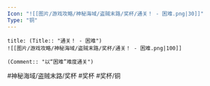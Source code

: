 ```yaml
---
Icon: "![[图片/游戏攻略/神秘海域/盗贼末路/奖杯/通关！ - 困难.png|30]]"
Type: "铜"
---
```

```ad-common-bronze-trophy
title: (Title:: "通关！ - 困难")
![[图片/游戏攻略/神秘海域/盗贼末路/奖杯/通关！ - 困难.png|100]]

(Comment:: "以“困难”难度通关")
```

#神秘海域/盗贼末路/奖杯 #奖杯 #奖杯/铜
